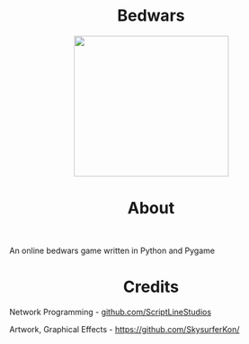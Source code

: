 <div align="center">
  <h1>Bedwars</h1>
  <img src="https://cdn.discordapp.com/attachments/918518890101886979/1006281901075599461/unknown.png" width="275" height="250"/>

  <br>
    <h1>About</h1>
  </br>
</div>
<p>An online bedwars game written in Python and Pygame</p>
<div align="center">
  <h1>Credits</h1>
</div>
<p>Network Programming - <a href="url">github.com/ScriptLineStudios</a></p>
<p>Artwork, Graphical Effects - <a href="url">https://github.com/SkysurferKon/</a></p>
